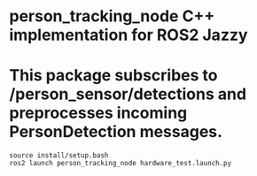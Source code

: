 # person_tracking_node C++ implementation for ROS2 Jazzy
# This package subscribes to /person_sensor/detections and preprocesses incoming PersonDetection messages.
```shell
source install/setup.bash
ros2 launch person_tracking_node hardware_test.launch.py
```